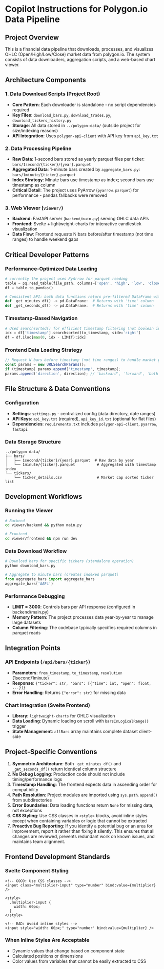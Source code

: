 # Copilot Instructions for Polygon.io Data Pipeline

## Project Overview
This is a financial data pipeline that downloads, processes, and visualizes OHLC (Open/High/Low/Close) market data from polygon.io. The system consists of data downloaders, aggregation scripts, and a web-based chart viewer.

## Architecture Components

### 1. Data Download Scripts (Project Root)
- **Core Pattern**: Each downloader is standalone - no script dependencies required
- **Key Files**: `download_bars.py`, `download_trades.py`, `download_tickers_history.py`
- **Storage**: All data stored in `../polygon-data/` (outside project for size/indexing reasons)
- **API Integration**: Uses `polygon-api-client` with API key from `api_key.txt`

### 2. Data Processing Pipeline
- **Raw Data**: 1-second bars stored as yearly parquet files per ticker: `bars/1second/{ticker}/{year}.parquet`
- **Aggregated Data**: 1-minute bars created by `aggregate_bars.py`: `bars/1minute/{ticker}.parquet`
- **Index Strategy**: Minute bars use timestamp as index; second bars use timestamp as column
- **Critical Detail**: The project uses PyArrow (`pyarrow.parquet`) for performance - pandas fallbacks were removed

### 3. Web Viewer (`viewer/`)
- **Backend**: FastAPI server (`backend/main.py`) serving OHLC data APIs
- **Frontend**: Svelte + lightweight-charts for interactive candlestick visualization
- **Data Flow**: Frontend requests N bars before/after timestamp (not time ranges) to handle weekend gaps

## Critical Developer Patterns

### Performance-Optimized Data Loading
```python
# currently the project uses PyArrow for parquet reading
table = pq.read_table(file_path, columns=['open', 'high', 'low', 'close'])
df = table.to_pandas()

# Consistent API: both data functions return pre-filtered DataFrame with 'time' column
def _get_minutes_df() -> pd.DataFrame:  # Returns with 'time' column
def _get_seconds_df() -> pd.DataFrame:  # Returns with 'time' column
```

### Timestamp-Based Navigation
```python
# Used searchsorted() for efficient timestamp filtering (not boolean indexing)
idx = df['timestamp'].searchsorted(to_timestamp, side='right')
df = df.iloc[max(0, idx - LIMIT):idx]
```

### Frontend Data Loading Strategy
```javascript
// Request N bars before timestamp (not time ranges) to handle market gaps
const params = new URLSearchParams();
if (timestamp) params.append('timestamp', timestamp);
params.append('direction', direction); // 'backward', 'forward', 'both'
```

## File Structure & Data Conventions

### Configuration
- **Settings**: `settings.py` - centralized config (data directory, date ranges)
- **API Keys**: `api_key.txt` (required), `api_key_id.txt` (optional for flat files)
- **Dependencies**: `requirements.txt` includes `polygon-api-client`, `pyarrow`, `fastapi`

### Data Storage Structure
```
../polygon-data/
├── bars/
│   ├── 1second/{ticker}/{year}.parquet  # Raw data by year
│   └── 1minute/{ticker}.parquet          # Aggregated with timestamp index
└── tickers/
    └── ticker_details.csv                # Market cap sorted ticker list
```

## Development Workflows

### Running the Viewer
```bash
# Backend
cd viewer/backend && python main.py

# Frontend  
cd viewer/frontend && npm run dev
```

### Data Download Workflow
```python
# Download bars for specific tickers (standalone operation)
python download_bars.py

# Aggregate to minute bars (creates indexed parquet)
from aggregate_bars import aggregate_bars
aggregate_bars('AAPL')
```

### Performance Debugging
- **LIMIT = 3000**: Controls bars per API response (configured in backend/main.py)
- **Memory Pattern**: The project processes data year-by-year to manage large datasets
- **Column Filtering**: The codebase typically specifies required columns in parquet reads

## Integration Points

### API Endpoints (`/api/bars/{ticker}`)
- **Parameters**: `from_timestamp`, `to_timestamp`, `resolution` (1second/1minute)
- **Response**: `{"ticker": str, "bars": [{"time": int, "open": float, ...}]}`
- **Error Handling**: Returns `{"error": str}` for missing data

### Chart Integration (Svelte Frontend)
- **Library**: `lightweight-charts` for OHLC visualization
- **Data Loading**: Dynamic loading on scroll with `barsInLogicalRange()` trigger
- **State Management**: `allBars` array maintains complete dataset client-side

## Project-Specific Conventions

1. **Symmetric Architecture**: Both `_get_minutes_df()` and `_get_seconds_df()` return identical column structure
2. **No Debug Logging**: Production code should not include timing/performance logs
3. **Timestamp Handling**: The frontend expects data in ascending order for compatibility
4. **Path Resolution**: Project modules are imported using `sys.path.append()` from subdirectories
5. **Error Boundaries**: Data loading functions return `None` for missing data, not exceptions
6. **CSS Styling**: Use CSS classes in `<style>` blocks, avoid inline styles except when containing variables or logic that cannot be extracted
7. **Proactive Bug Reporting**: If you identify a potential bug or an area for improvement, report it rather than fixing it silently. This ensures that all changes are reviewed, prevents redundant work on known issues, and maintains team alignment.

## Frontend Development Standards

### Svelte Component Styling
```svelte
<!-- GOOD: Use CSS classes -->
<input class="multiplier-input" type="number" bind:value={multiplier} />

<style>
  .multiplier-input {
    width: 60px;
  }
</style>

<!-- BAD: Avoid inline styles -->
<input style="width: 60px;" type="number" bind:value={multiplier} />
```

### When Inline Styles Are Acceptable
- Dynamic values that change based on component state
- Calculated positions or dimensions
- Color values from variables that cannot be easily extracted to CSS
